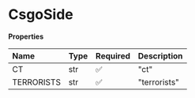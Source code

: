 # CsgoSide

**Properties**

| Name       | Type | Required | Description  |
| :--------- | :--- | :------- | :----------- |
| CT         | str  | ✅       | "ct"         |
| TERRORISTS | str  | ✅       | "terrorists" |
